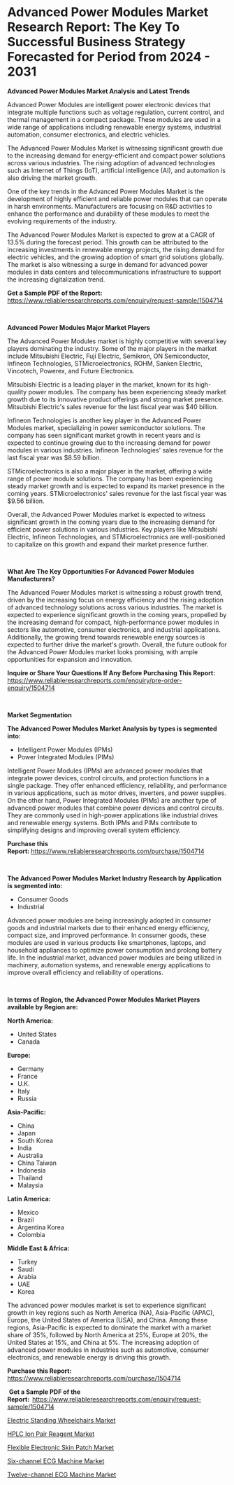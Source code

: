 <p><h1>Advanced Power Modules Market Research Report: The Key To Successful Business Strategy Forecasted for Period from 2024 - 2031</h1></p><p><strong>Advanced Power Modules Market Analysis and Latest Trends</strong></p>
<p><p>Advanced Power Modules are intelligent power electronic devices that integrate multiple functions such as voltage regulation, current control, and thermal management in a compact package. These modules are used in a wide range of applications including renewable energy systems, industrial automation, consumer electronics, and electric vehicles.</p><p>The Advanced Power Modules Market is witnessing significant growth due to the increasing demand for energy-efficient and compact power solutions across various industries. The rising adoption of advanced technologies such as Internet of Things (IoT), artificial intelligence (AI), and automation is also driving the market growth.</p><p>One of the key trends in the Advanced Power Modules Market is the development of highly efficient and reliable power modules that can operate in harsh environments. Manufacturers are focusing on R&D activities to enhance the performance and durability of these modules to meet the evolving requirements of the industry.</p><p>The Advanced Power Modules Market is expected to grow at a CAGR of 13.5% during the forecast period. This growth can be attributed to the increasing investments in renewable energy projects, the rising demand for electric vehicles, and the growing adoption of smart grid solutions globally. The market is also witnessing a surge in demand for advanced power modules in data centers and telecommunications infrastructure to support the increasing digitalization trend.</p></p>
<p><strong>Get a Sample PDF of the Report:&nbsp;</strong> <a href="https://www.reliableresearchreports.com/enquiry/request-sample/1504714">https://www.reliableresearchreports.com/enquiry/request-sample/1504714</a></p>
<p>&nbsp;</p>
<p><strong>Advanced Power Modules Major Market Players</strong></p>
<p><p>The Advanced Power Modules market is highly competitive with several key players dominating the industry. Some of the major players in the market include Mitsubishi Electric, Fuji Electric, Semikron, ON Semiconductor, Infineon Technologies, STMicroelectronics, ROHM, Sanken Electric, Vincotech, Powerex, and Future Electronics.</p><p>Mitsubishi Electric is a leading player in the market, known for its high-quality power modules. The company has been experiencing steady market growth due to its innovative product offerings and strong market presence. Mitsubishi Electric's sales revenue for the last fiscal year was $40 billion.</p><p>Infineon Technologies is another key player in the Advanced Power Modules market, specializing in power semiconductor solutions. The company has seen significant market growth in recent years and is expected to continue growing due to the increasing demand for power modules in various industries. Infineon Technologies' sales revenue for the last fiscal year was $8.59 billion.</p><p>STMicroelectronics is also a major player in the market, offering a wide range of power module solutions. The company has been experiencing steady market growth and is expected to expand its market presence in the coming years. STMicroelectronics' sales revenue for the last fiscal year was $9.56 billion.</p><p>Overall, the Advanced Power Modules market is expected to witness significant growth in the coming years due to the increasing demand for efficient power solutions in various industries. Key players like Mitsubishi Electric, Infineon Technologies, and STMicroelectronics are well-positioned to capitalize on this growth and expand their market presence further.</p></p>
<p>&nbsp;</p>
<p><strong>What Are The Key Opportunities For Advanced Power Modules Manufacturers?</strong></p>
<p><p>The Advanced Power Modules market is witnessing a robust growth trend, driven by the increasing focus on energy efficiency and the rising adoption of advanced technology solutions across various industries. The market is expected to experience significant growth in the coming years, propelled by the increasing demand for compact, high-performance power modules in sectors like automotive, consumer electronics, and industrial applications. Additionally, the growing trend towards renewable energy sources is expected to further drive the market's growth. Overall, the future outlook for the Advanced Power Modules market looks promising, with ample opportunities for expansion and innovation.</p></p>
<p><strong>Inquire or Share Your Questions If Any Before Purchasing This Report:</strong> <a href="https://www.reliableresearchreports.com/enquiry/pre-order-enquiry/1504714">https://www.reliableresearchreports.com/enquiry/pre-order-enquiry/1504714</a></p>
<p>&nbsp;</p>
<p><strong>Market Segmentation</strong></p>
<p><strong>The Advanced Power Modules Market Analysis by types is segmented into:</strong></p>
<p><ul><li>Intelligent Power Modules (IPMs)</li><li>Power Integrated Modules (PIMs)</li></ul></p>
<p><p>Intelligent Power Modules (IPMs) are advanced power modules that integrate power devices, control circuits, and protection functions in a single package. They offer enhanced efficiency, reliability, and performance in various applications, such as motor drives, inverters, and power supplies. On the other hand, Power Integrated Modules (PIMs) are another type of advanced power modules that combine power devices and control circuits. They are commonly used in high-power applications like industrial drives and renewable energy systems. Both IPMs and PIMs contribute to simplifying designs and improving overall system efficiency.</p></p>
<p><strong>Purchase this Report:&nbsp;</strong><a href="https://www.reliableresearchreports.com/purchase/1504714">https://www.reliableresearchreports.com/purchase/1504714</a></p>
<p>&nbsp;</p>
<p><strong>The Advanced Power Modules Market Industry Research by Application is segmented into:</strong></p>
<p><ul><li>Consumer Goods</li><li>Industrial</li></ul></p>
<p><p>Advanced power modules are being increasingly adopted in consumer goods and industrial markets due to their enhanced energy efficiency, compact size, and improved performance. In consumer goods, these modules are used in various products like smartphones, laptops, and household appliances to optimize power consumption and prolong battery life. In the industrial market, advanced power modules are being utilized in machinery, automation systems, and renewable energy applications to improve overall efficiency and reliability of operations.</p></p>
<p>&nbsp;</p>
<p><strong>In terms of Region, the Advanced Power Modules Market Players available by Region are:</strong></p>
<p>
    <p> <strong> North America: </strong>
        <ul>
            <li>United States</li>
            <li>Canada</li>
        </ul>
        </p> 
    <p> <strong> Europe: </strong>
        <ul>
            <li>Germany</li>
            <li>France</li>
            <li>U.K.</li>
            <li>Italy</li>
            <li>Russia</li>
        </ul>
        </p> 
    <p> <strong> Asia-Pacific: </strong>
        <ul>
            <li>China</li>
            <li>Japan</li>
            <li>South Korea</li>
            <li>India</li>
            <li>Australia</li>
            <li>China Taiwan</li>
            <li>Indonesia</li>
            <li>Thailand</li>
            <li>Malaysia</li>
        </ul>
        </p> 
    <p> <strong> Latin America: </strong>
        <ul>
            <li>Mexico</li>
            <li>Brazil</li>
            <li>Argentina Korea</li>
            <li>Colombia</li>
        </ul>
        </p> 
    <p> <strong> Middle East & Africa: </strong>
        <ul>
            <li>Turkey</li>
            <li>Saudi</li>
            <li>Arabia</li>
            <li>UAE</li>
            <li>Korea</li>
        </ul>
    </p>
    </p>
<p><p>The advanced power modules market is set to experience significant growth in key regions such as North America (NA), Asia-Pacific (APAC), Europe, the United States of America (USA), and China. Among these regions, Asia-Pacific is expected to dominate the market with a market share of 35%, followed by North America at 25%, Europe at 20%, the United States at 15%, and China at 5%. The increasing adoption of advanced power modules in industries such as automotive, consumer electronics, and renewable energy is driving this growth.</p></p>
<p><strong>Purchase this Report: </strong><a href="https://www.reliableresearchreports.com/purchase/1504714">https://www.reliableresearchreports.com/purchase/1504714</a></p>
<p>&nbsp;<strong>Get a Sample PDF of the Report:&nbsp;&nbsp;</strong><a href="https://www.reliableresearchreports.com/enquiry/request-sample/1504714">https://www.reliableresearchreports.com/enquiry/request-sample/1504714</a></p>
<p><strong></strong></p>
<p><p><a href="https://medium.com/@nayelibosco/electric-standing-wheelchairs-market-trends-forecast-and-competitive-analysis-to-2031-050ad081f1ed">Electric Standing Wheelchairs Market</a></p><p><a href="https://medium.com/@nayelibosco/hplc-ion-pair-reagent-market-exploring-market-share-market-trends-and-future-growth-f25783ffb265">HPLC Ion Pair Reagent Market</a></p><p><a href="https://medium.com/p/13dccba13114/edit">Flexible Electronic Skin Patch Market</a></p><p><a href="https://medium.com/@nayelibosco/six-channel-ecg-machine-market-comprehensive-assessment-by-type-application-and-geography-217f57462bfd">Six-channel ECG Machine Market</a></p><p><a href="https://medium.com/@nayelibosco/twelve-channel-ecg-machine-market-trends-forecast-and-competitive-analysis-to-2031-0c55260dd42b">Twelve-channel ECG Machine Market</a></p></p>